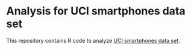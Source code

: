 # Analysis for UCI smartphones data set

This repository contains R code to analyze [UCI smartphones data set](http://archive.ics.uci.edu/ml/datasets/Human+Activity+Recognition+Using+Smartphones). 

